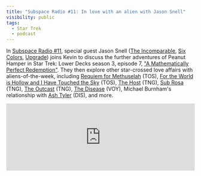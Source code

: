 ```yaml
---
title: "Subspace Radio #11: In love with an alien with Jason Snell"
visibility: public
tags:
  - Star Trek
  - podcast
---
```

In [Subspace Radio #11](https://www.subspace.fm/episodes/episode-11-in-love-with-an-alien-ld-3x07-a-mathematically-perfect-redemption-with-jason-snell), special guest Jason Snell ([The Incomparable](https://www.theincomparable.com/), [Six Colors](https://sixcolors.com/), [Upgrade](https://www.relay.fm/upgrade)) joins Kevin to discuss the further adventures of Peanut Hamper in Star Trek: Lower Decks season 3, episode 7, ["A Mathematically Perfect Redemption"](https://memory-alpha.fandom.com/wiki/A_Mathematically_Perfect_Redemption_(episode)). They then explore other star-crossed love affairs with aliens-of-the-week, including [Requiem for Methuselah](https://memory-alpha.fandom.com/wiki/Requiem_for_Methuselah_(episode)) (TOS), [For the World is Hollow and I Have Touched the Sky](https://memory-alpha.fandom.com/wiki/The_Paradise_Syndrome_(episode)) (TOS), [The Host](https://memory-alpha.fandom.com/wiki/The_Host_(episode)) (TNG), [Sub Rosa](https://memory-alpha.fandom.com/wiki/Sub_Rosa_(episode)) (TNG), [The Outcast](https://memory-alpha.fandom.com/wiki/The_Outcast_(episode)) (TNG), [The Disease](https://memory-alpha.fandom.com/wiki/The_Disease_(episode)) (VOY), Michael Burnham's relationship with [Ash Tyler](https://memory-alpha.fandom.com/wiki/Ash_Tyler_(Klingon)) (DIS), and more.

<iframe width="100%" height="180" frameborder="no" scrolling="no" seamless src="https://share.transistor.fm/e/d239114c"></iframe>
